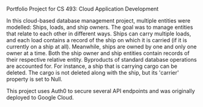 Portfolio Project for CS 493: Cloud Application Development

In this cloud-based database management project, multiple entities were modelled: Ships, loads, and ship owners.
The goal was to manage entities that relate to each other in different ways. Ships can carry multiple loads, and each load contains
a record of the ship on which it is carried (if it is currently on a ship at all). 
Meanwhile, ships are owned by one and only one owner at a time. Both the ship owner
and ship entities contain records of their respective relative entity. Byproducts of standard database operations are accounted for.
For instance, a ship that is carrying cargo can be deleted. The cargo is not deleted along with the ship, but its 'carrier' property is set to Null.

This project uses Auth0 to secure several API endpoints and was originally deployed to Google Cloud.

